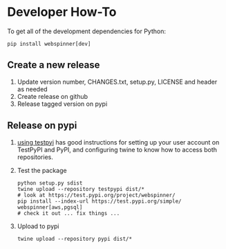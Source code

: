 # Developer How-To

To get all of the development dependencies for Python:

```
pip install webspinner[dev]
```

## Create a new release

1. Update version number, CHANGES.txt, setup.py, LICENSE and header as needed
2. Create release on github
3. Release tagged version on pypi
    
## Release on pypi

1. [using testpyi](https://packaging.python.org/guides/using-testpypi/) has good instructions for setting up your user account on TestPyPI and PyPI, and configuring twine to know how to access both repositories.
2. Test the package

    ```
    python setup.py sdist
    twine upload --repository testpypi dist/*
    # look at https://test.pypi.org/project/webspinner/
    pip install --index-url https://test.pypi.org/simple/ webspinner[aws,pgsql]
    # check it out ... fix things ...
    ```

3. Upload to pypi

    ```
    twine upload --repository pypi dist/*
    ```
